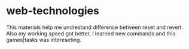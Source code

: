 # web-technologies
This materials help me undrestand difference between reset and revert. Also my working speed got better, l learned new commands and this games|tasks was intereseting.
